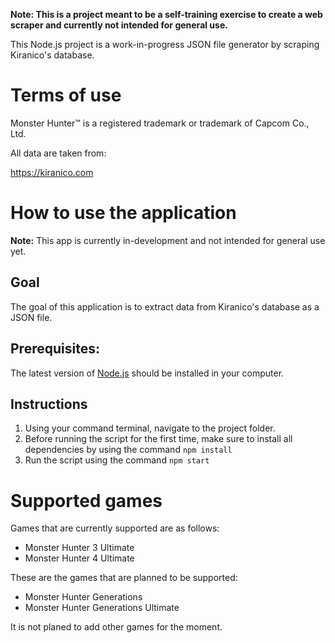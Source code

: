 **Note: This is a project meant to be a self-training exercise to create a web scraper and currently not intended for general use.**

This Node.js project is a work-in-progress JSON file generator by scraping Kiranico's database.

# Terms of use
Monster Hunter™ is a registered trademark or trademark of Capcom Co., Ltd.

All data are taken from:

https://kiranico.com

# How to use the application
**Note:** This app is currently in-development and not intended for general use yet.

## Goal
The goal of this application is to extract data from Kiranico's database as a JSON file.

## Prerequisites:

The latest version of [Node.js](https://nodejs.org/en) should be installed in your computer.

## Instructions

1. Using your command terminal, navigate to the project folder.
2. Before running the script for the first time, make sure to install all dependencies by using the command ```npm install```
3. Run the script using the command ```npm start```
   
# Supported games
Games that are currently supported are as follows:

* Monster Hunter 3 Ultimate
* Monster Hunter 4 Ultimate

These are the games that are planned to be supported:
* Monster Hunter Generations
* Monster Hunter Generations Ultimate

It is not planed to add other games for the moment.
